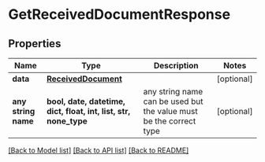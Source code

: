 # GetReceivedDocumentResponse



## Properties
Name | Type | Description | Notes
------------ | ------------- | ------------- | -------------
**data** | [**ReceivedDocument**](ReceivedDocument.md) |  | [optional] 
**any string name** | **bool, date, datetime, dict, float, int, list, str, none_type** | any string name can be used but the value must be the correct type | [optional]

[[Back to Model list]](../README.md#documentation-for-models) [[Back to API list]](../README.md#documentation-for-api-endpoints) [[Back to README]](../README.md)


